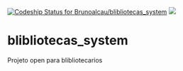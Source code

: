 [ ![Codeship Status for Brunoalcau/blibliotecas_system](https://www.codeship.io/projects/0f41ac00-0302-0132-73a3-4672346905dc/status)](https://codeship.com/projects/56454)
<a href="https://codeclimate.com/github/Brunoalcau/biblioteca_system"><img src="https://codeclimate.com/github/Brunoalcau/biblioteca_system/badges/gpa.svg" /></a>
# blibliotecas_system
Projeto open para blibliotecarios
